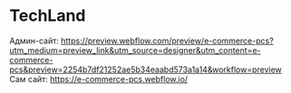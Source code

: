 # TechLand
Админ-сайт: https://preview.webflow.com/preview/e-commerce-pcs?utm_medium=preview_link&utm_source=designer&utm_content=e-commerce-pcs&preview=2254b7df21252ae5b34eaabd573a1a14&workflow=preview
Сам сайт: https://e-commerce-pcs.webflow.io/
